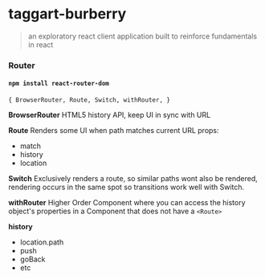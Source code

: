 # taggart-burberry

> an exploratory react client application built 
> to reinforce fundamentals in react

### Router

#### `npm install react-router-dom`

`{ BrowserRouter, Route, Switch, withRouter, }`

**BrowserRouter** HTML5 history API, keep UI in sync with URL

**Route**  Renders some UI when path matches current URL
props:
- match
- history
- location

**Switch** Exclusively renders a route, so similar paths wont also be rendered, rendering occurs in the same spot so transitions work well with Switch.

**withRouter** Higher Order Component where you can access the history object's properties in a Component that does not have a `<Route>`

**history**
- location.path
- push
- goBack
- etc